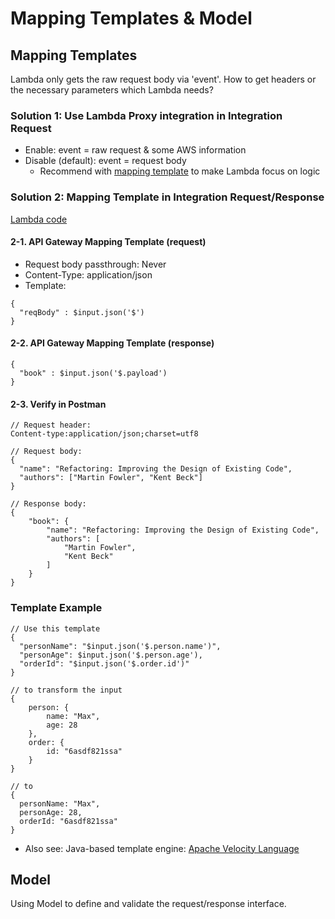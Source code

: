 # Mapping Templates & Model

## Mapping Templates

Lambda only gets the raw request body via 'event'. How to get headers or the necessary parameters which Lambda needs?

### Solution 1: Use Lambda Proxy integration in Integration Request

- Enable: event = raw request & some AWS information
- Disable (default): event = request body
  - Recommend with [mapping template](https://docs.aws.amazon.com/apigateway/latest/developerguide/api-gateway-mapping-template-reference.html) to make Lambda focus on logic

### Solution 2: Mapping Template in Integration Request/Response

[Lambda code](lambda/kalin-bookshop-create_book/index.js)

#### 2-1. API Gateway Mapping Template (request)

- Request body passthrough: Never
- Content-Type: application/json
- Template:

```
{
  "reqBody" : $input.json('$')
}
```

#### 2-2. API Gateway Mapping Template (response)

```
{
  "book" : $input.json('$.payload')
}
```

#### 2-3. Verify in Postman

```
// Request header:
Content-type:application/json;charset=utf8

// Request body:
{
  "name": "Refactoring: Improving the Design of Existing Code",
  "authors": ["Martin Fowler", "Kent Beck"]
}

// Response body:
{
    "book": {
        "name": "Refactoring: Improving the Design of Existing Code",
        "authors": [
            "Martin Fowler",
            "Kent Beck"
        ]
    }
}
```

### Template Example

```
// Use this template
{
  "personName": "$input.json('$.person.name')",
  "personAge": $input.json('$.person.age'),
  "orderId": "$input.json('$.order.id')"
}

// to transform the input
{
    person: {
        name: "Max",
        age: 28
    },
    order: {
        id: "6asdf821ssa"
    }
}

// to
{
  personName: "Max",
  personAge: 28,
  orderId: "6asdf821ssa"
}

```

- Also see: Java-based template engine: [Apache Velocity Language](http://velocity.apache.org/)

## Model

Using Model to define and validate the request/response interface.
